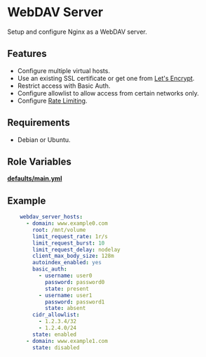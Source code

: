WebDAV Server
=============

Setup and configure Nginx as a WebDAV server.

Features
--------

- Configure multiple virtual hosts.
- Use an existing SSL certificate or get one from [Let's Encrypt](https://letsencrypt.org/).
- Restrict access with Basic Auth.
- Configure allowlist to allow access from certain networks only.
- Configure [Rate Limiting](https://www.nginx.com/blog/rate-limiting-nginx/).

Requirements
------------

- Debian or Ubuntu.

Role Variables
--------------

**[defaults/main.yml](defaults/main.yml)**

Example
-------

```yaml
    webdav_server_hosts:
      - domain: www.example0.com
        root: /mnt/volume
        limit_request_rate: 1r/s
        limit_request_burst: 10
        limit_request_delay: nodelay
        client_max_body_size: 128m
        autoindex_enabled: yes
        basic_auth:
          - username: user0
            password: password0
            state: present
          - username: user1
            password: password1
            state: absent
        cidr_allowlist:
          - 1.2.3.4/32
          - 1.2.4.0/24
        state: enabled
      - domain: www.example1.com
        state: disabled
```